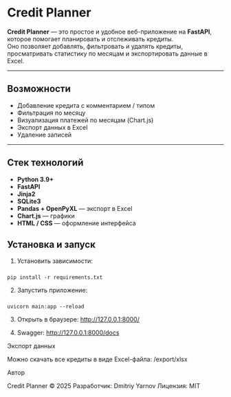 #  Credit Planner

**Credit Planner** — это простое и удобное веб-приложение на **FastAPI**, которое помогает планировать и отслеживать кредиты.  
Оно позволяет добавлять, фильтровать и удалять кредиты, просматривать статистику по месяцам и экспортировать данные в Excel.

---

##  Возможности

- Добавление кредита с комментарием / типом  
- Фильтрация по месяцу
- Визуализация платежей по месяцам (Chart.js)  
- Экспорт данных в Excel  
- Удаление записей  

---

##  Стек технологий

- **Python 3.9+**
- **FastAPI**
- **Jinja2**
- **SQLite3**
- **Pandas + OpenPyXL** — экспорт в Excel  
- **Chart.js** — графики  
- **HTML / CSS** — оформление интерфейса  



## Установка и запуск

1. Установить зависимости:

###
    pip install -r requirements.txt

2. Запустить приложение:

###
    uvicorn main:app --reload

3. Открыть в браузере: http://127.0.0.1:8000/

4. Swagger: http://127.0.0.1:8000/docs

Экспорт данных

Можно скачать все кредиты в виде Excel-файла:
/export/xlsx

Автор

Credit Planner © 2025
Разработчик: Dmitriy Yarnov
Лицензия: MIT

